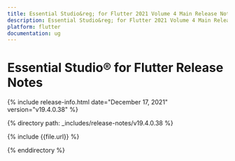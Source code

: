 ```yaml
---
title: Essential Studio&reg; for Flutter 2021 Volume 4 Main Release Notes  
description: Essential Studio&reg; for Flutter 2021 Volume 4 Main Release Notes  
platform: flutter
documentation: ug
---
```


# Essential Studio&reg; for Flutter  Release Notes  

{% include release-info.html date="December 17, 2021"  version="v19.4.0.38" %} 


{% directory path: _includes/release-notes/v19.4.0.38 %}

{% include {{file.url}} %}

{% enddirectory %}